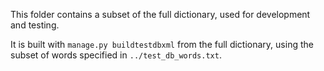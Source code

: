 This folder contains a subset of the full dictionary, used for development
and testing.

It is built with `manage.py buildtestdbxml` from the full dictionary, using
the subset of words specified in `../test_db_words.txt`.

